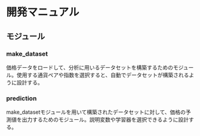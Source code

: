 # 開発マニュアル
## モジュール
### make_dataset
価格データをロードして、分析に用いるデータセットを構築するためのモジュール。使用する通貨ペアや指数を選択すると、自動でデータセットが構築されるように設計する。

### prediction
make_datasetモジュールを用いて構築されたデータセットに対して、価格の予測値を出力するためのモジュール。説明変数や学習器を選択できるように設計する。